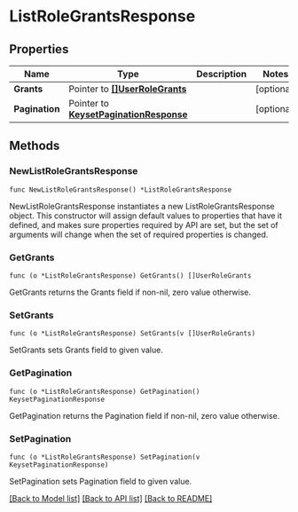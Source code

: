 # ListRoleGrantsResponse

## Properties

Name | Type | Description | Notes
------------ | ------------- | ------------- | -------------
**Grants** | Pointer to [**[]UserRoleGrants**](UserRoleGrants.md) |  | [optional] 
**Pagination** | Pointer to [**KeysetPaginationResponse**](KeysetPaginationResponse.md) |  | [optional] 

## Methods

### NewListRoleGrantsResponse

`func NewListRoleGrantsResponse() *ListRoleGrantsResponse`

NewListRoleGrantsResponse instantiates a new ListRoleGrantsResponse object.
This constructor will assign default values to properties that have it defined,
and makes sure properties required by API are set, but the set of arguments
will change when the set of required properties is changed.

### GetGrants

`func (o *ListRoleGrantsResponse) GetGrants() []UserRoleGrants`

GetGrants returns the Grants field if non-nil, zero value otherwise.

### SetGrants

`func (o *ListRoleGrantsResponse) SetGrants(v []UserRoleGrants)`

SetGrants sets Grants field to given value.

### GetPagination

`func (o *ListRoleGrantsResponse) GetPagination() KeysetPaginationResponse`

GetPagination returns the Pagination field if non-nil, zero value otherwise.

### SetPagination

`func (o *ListRoleGrantsResponse) SetPagination(v KeysetPaginationResponse)`

SetPagination sets Pagination field to given value.


[[Back to Model list]](../README.md#documentation-for-models) [[Back to API list]](../README.md#documentation-for-api-endpoints) [[Back to README]](../README.md)


